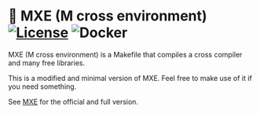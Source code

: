 # :floppy_disk: MXE (M cross environment) [![License][license-badge]][license-page] ![Docker](https://github.com/jonaski/mxe-qt/workflows/Docker/badge.svg)

[license-page]: LICENSE.md
[license-badge]: https://img.shields.io/badge/License-MIT-brightgreen.svg

MXE (M cross environment) is a Makefile that compiles a cross compiler and many free libraries.

This is a modified and minimal version of MXE. Feel free to make use of it if you need something.

See [MXE](https://github.com/mxe/mxe) for the official and full version.
